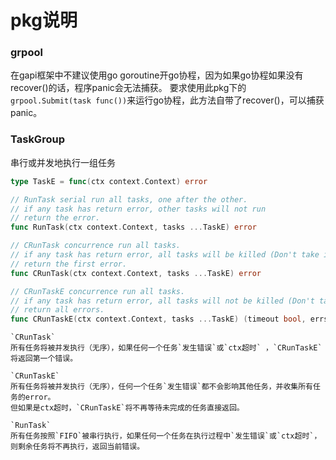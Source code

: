 # pkg说明

### grpool

在gapi框架中不建议使用go goroutine开go协程，因为如果go协程如果没有recover()的话，程序panic会无法捕获。
要求使用此pkg下的```grpool.Submit(task func())```来运行go协程，此方法自带了recover()，可以捕获panic。


### TaskGroup
串行或并发地执行一组任务
```go
type TaskE = func(ctx context.Context) error

// RunTask serial run all tasks, one after the other.
// if any task has return error, other tasks will not run
// return the error.
func RunTask(ctx context.Context, tasks ...TaskE) error 

// CRunTask concurrence run all tasks.
// if any task has return error, all tasks will be killed (Don't take it too seriously)
// return the first error.
func CRunTask(ctx context.Context, tasks ...TaskE) error 

// CRunTaskE concurrence run all tasks.
// if any task has return error, all tasks will not be killed (Don't take it too seriously)
// return all errors.
func CRunTaskE(ctx context.Context, tasks ...TaskE) (timeout bool, errs error) 
```

```
`CRunTask`
所有任务将被并发执行（无序），如果任何一个任务`发生错误`或`ctx超时` ，`CRunTaskE` 将返回第一个错误。

`CRunTaskE`
所有任务将被并发执行（无序），任何一个任务`发生错误`都不会影响其他任务，并收集所有任务的error。
但如果是ctx超时，`CRunTaskE`将不再等待未完成的任务直接返回。

`RunTask`
所有任务按照`FIFO`被串行执行，如果任何一个任务在执行过程中`发生错误`或`ctx超时`，则剩余任务将不再执行，返回当前错误。
```
